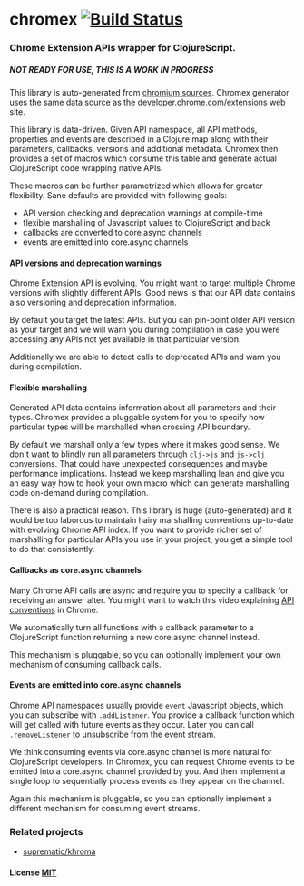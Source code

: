 # chromex [![Build Status](https://travis-ci.org/binaryage/chromex.svg)](https://travis-ci.org/binaryage/chromex)

### Chrome Extension APIs wrapper for ClojureScript.

##### NOT READY FOR USE, THIS IS A WORK IN PROGRESS

This library is auto-generated from [chromium sources](https://www.chromium.org/developers).
Chromex generator uses the same data source as the [developer.chrome.com/extensions](https://developer.chrome.com/extensions) web site.

This library is data-driven. Given API namespace, all API methods, properties and events are described in a Clojure map
along with their parameters, callbacks, versions and additional metadata. Chromex then provides a set of macros
which consume this table and generate actual ClojureScript code wrapping native APIs.

These macros can be further parametrized which allows for greater flexibility. Sane defaults
are provided with following goals:

  * API version checking and deprecation warnings at compile-time
  * flexible marshalling of Javascript values to ClojureScript and back
  * callbacks are converted to core.async channels
  * events are emitted into core.async channels

#### API versions and deprecation warnings

Chrome Extension API is evolving. You might want to target multiple Chrome versions with slightly
different APIs. Good news is that our API data contains also versioning and deprecation information.

By default you target the latest APIs. But you can pin-point older API version as your target and
we will warn you during compilation in case you were accessing any APIs not yet available in that particular version.

Additionally we are able to detect calls to deprecated APIs and warn you during compilation.

#### Flexible marshalling

Generated API data contains information about all parameters and their types. Chromex provides a pluggable system for you
to specify how particular types will be marshalled when crossing API boundary.

By default we marshall only a few types where it makes good sense. We don't want to blindly run all
parameters through `clj->js` and `js->clj` conversions. That could have unexpected consequences and maybe
performance implications. Instead we keep marshalling lean and give you an easy way how to hook your own macro which
can generate marshalling code on-demand during compilation.

There is also a practical reason. This library is huge (auto-generated) and it would be too laborous to maintain
hairy marshalling conventions up-to-date with evolving Chrome API index. If you want to provide richer set of
marshalling for particular APIs you use in your project, you get a simple tool to do that consistently.

#### Callbacks as core.async channels

Many Chrome API calls are async and require you to specify a callback for receiving an answer alter. You might want to watch
this video explaining [API conventions](https://www.youtube.com/watch?v=bmxr75CV36A) in Chrome.

We automatically turn all functions with a callback parameter to a ClojureScript function returning a new core.async channel instead.

This mechanism is pluggable, so you can optionally implement your own mechanism of consuming callback calls.

#### Events are emitted into core.async channels

Chrome API namespaces usually provide `event` Javascript objects, which you can subscribe with `.addListener`.
You provide a callback function which will get called with future events as they occur. Later you can call `.removeListener`
to unsubscribe from the event stream.

We think consuming events via core.async channel is more natural for ClojureScript developers.
In Chromex, you can request Chrome events to be emitted into a core.async channel provided by you.
And then implement a single loop to sequentially process events as they appear on the channel.

Again this mechanism is pluggable, so you can optionally implement a different mechanism for consuming event streams.

### Related projects

  * [suprematic/khroma](https://github.com/suprematic/khroma)

#### License [MIT](license.txt)